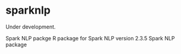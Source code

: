 
# sparknlp

<!-- badges: start -->
<!-- badges: end -->

Under development.

Spark NLP packge
R package for Spark NLP version 2.3.5
Spark NLP package
